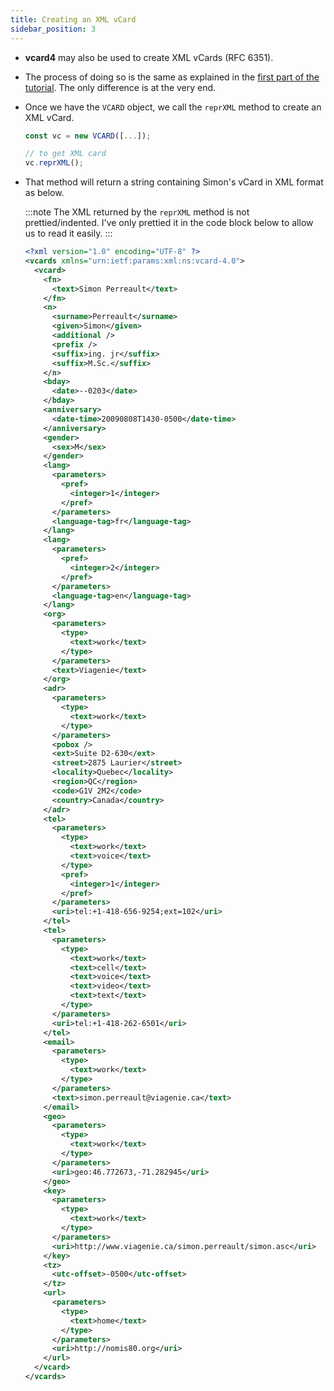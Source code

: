 ```yaml
---
title: Creating an XML vCard
sidebar_position: 3
---
```


- **vcard4** may also be used to create XML vCards (RFC 6351).

- The process of doing so is the same as explained in the [first part of the
  tutorial](/getting-started/tutorial/creating-vcard). The only difference is
  at the very end.

- Once we have the `VCARD` object, we call the `reprXML` method to create an
  XML vCard.

  ```js
  const vc = new VCARD([...]);

  // to get XML card
  vc.reprXML();

  ```

- That method will return a string containing Simon's vCard in XML format as
  below.

  :::note
  The XML returned by the `reprXML` method is not prettied/indented. I've only
  prettied it in the code block below to allow us to read it easily.
  :::

  ```xml
  <?xml version="1.0" encoding="UTF-8" ?>
  <vcards xmlns="urn:ietf:params:xml:ns:vcard-4.0">
    <vcard>
      <fn>
        <text>Simon Perreault</text>
      </fn>
      <n>
        <surname>Perreault</surname>
        <given>Simon</given>
        <additional />
        <prefix />
        <suffix>ing. jr</suffix>
        <suffix>M.Sc.</suffix>
      </n>
      <bday>
        <date>--0203</date>
      </bday>
      <anniversary>
        <date-time>20090808T1430-0500</date-time>
      </anniversary>
      <gender>
        <sex>M</sex>
      </gender>
      <lang>
        <parameters>
          <pref>
            <integer>1</integer>
          </pref>
        </parameters>
        <language-tag>fr</language-tag>
      </lang>
      <lang>
        <parameters>
          <pref>
            <integer>2</integer>
          </pref>
        </parameters>
        <language-tag>en</language-tag>
      </lang>
      <org>
        <parameters>
          <type>
            <text>work</text>
          </type>
        </parameters>
        <text>Viagenie</text>
      </org>
      <adr>
        <parameters>
          <type>
            <text>work</text>
          </type>
        </parameters>
        <pobox />
        <ext>Suite D2-630</ext>
        <street>2875 Laurier</street>
        <locality>Quebec</locality>
        <region>QC</region>
        <code>G1V 2M2</code>
        <country>Canada</country>
      </adr>
      <tel>
        <parameters>
          <type>
            <text>work</text>
            <text>voice</text>
          </type>
          <pref>
            <integer>1</integer>
          </pref>
        </parameters>
        <uri>tel:+1-418-656-9254;ext=102</uri>
      </tel>
      <tel>
        <parameters>
          <type>
            <text>work</text>
            <text>cell</text>
            <text>voice</text>
            <text>video</text>
            <text>text</text>
          </type>
        </parameters>
        <uri>tel:+1-418-262-6501</uri>
      </tel>
      <email>
        <parameters>
          <type>
            <text>work</text>
          </type>
        </parameters>
        <text>simon.perreault@viagenie.ca</text>
      </email>
      <geo>
        <parameters>
          <type>
            <text>work</text>
          </type>
        </parameters>
        <uri>geo:46.772673,-71.282945</uri>
      </geo>
      <key>
        <parameters>
          <type>
            <text>work</text>
          </type>
        </parameters>
        <uri>http://www.viagenie.ca/simon.perreault/simon.asc</uri>
      </key>
      <tz>
        <utc-offset>-0500</utc-offset>
      </tz>
      <url>
        <parameters>
          <type>
            <text>home</text>
          </type>
        </parameters>
        <uri>http://nomis80.org</uri>
      </url>
    </vcard>
  </vcards>
  ```
